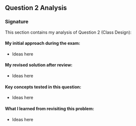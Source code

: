## Question 2 Analysis
### Signature

This section contains my analysis of Question 2 (Class Design):

#### My initial approach during the exam:
- Ideas here
  
#### My revised solution after review:
- Ideas here
  
#### Key concepts tested in this question:
- Ideas here
  
#### What I learned from revisiting this problem:
- Ideas here

